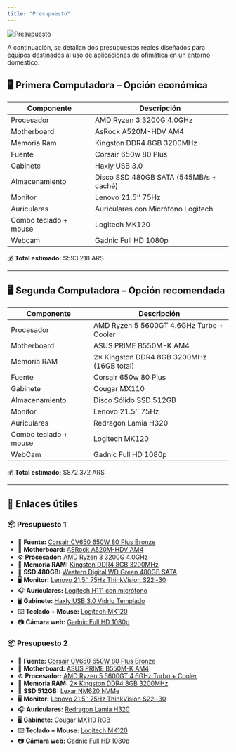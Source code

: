 ```yaml
---
title: "Presupuesto"
---
```

![Presupuesto](/images/presupuesto.JPG)

A continuación, se detallan dos presupuestos reales diseñados para equipos destinados al uso de aplicaciones de ofimática en un entorno doméstico.

## 🖥️ Primera Computadora – Opción económica

| Componente                               | Descripción                                           |
|------------------------------------------|-------------------------------------------------------|
| Procesador                               | AMD Ryzen 3 3200G 4.0GHz                              |
| Motherboard                              | AsRock A520M-HDV AM4                                  |
| Memoria Ram                              | Kingston DDR4 8GB 3200MHz                             |
| Fuente                                   | Corsair 650w 80 Plus                                  |
| Gabinete                                 | Haxly USB 3.0                                         |
| Almacenamiento                           | Disco SSD 480GB SATA (545MB/s + caché)                |
| Monitor                                  | Lenovo 21.5’’ 75Hz                                    |
| Auriculares                              | Auriculares con Micrófono Logitech                    |
| Combo teclado + mouse                    | Logitech MK120                                        |
| Webcam                                   | Gadnic Full HD 1080p                                  |

💰 **Total estimado:** $593.218 ARS

---

## 🖥️ Segunda Computadora – Opción recomendada

| Componente                               | Descripción                                           |
|------------------------------------------|-------------------------------------------------------|
| Procesador                               | AMD Ryzen 5 5600GT 4.6GHz Turbo + Cooler              |
| Motherboard                              | ASUS PRIME B550M-K AM4                                |
| Memoria RAM                              | 2× Kingston DDR4 8GB 3200MHz (16GB total)             |
| Fuente                                   | Corsair 650w 80 Plus                                  |  
| Gabinete                                 | Cougar MX110                                          |
| Almacenamiento                           | Disco Sólido SSD 512GB                                |
| Monitor                                  | Lenovo 21.5’’ 75Hz                                    |
| Auriculares                              | Redragon Lamia H320                                   |                                                              
| Combo teclado + mouse                    | Logitech MK120                                        |
| WebCam                                   | Gadnic Full HD 1080p                                                |

💰 **Total estimado:** $872.372 ARS

---

## 🔗 Enlaces útiles

### 📦 Presupuesto 1

- 🔌 **Fuente:** [Corsair CV650 650W 80 Plus Bronze](https://articulo.mercadolibre.com.ar/MLA-869899941-fuente-corsair-650w-cv650-80-plus-bronze-_JM)
- 🧠 **Motherboard:** [ASRock A520M-HDV AM4](https://www.mercadolibre.com.ar/motherboard-asrock-a520m-ryzen-ddr4-hdmi-pcreg-color-negro/p/MLA24527962)
- ⚙️ **Procesador:** [AMD Ryzen 3 3200G 4.0GHz](https://www.mercadolibre.com.ar/procesador-gamer-amd-ryzen-3-3200g-de-4-nucleos-y-4ghz-con-grafica-integrada/p/MLA15076943)
- 💾 **Memoria RAM:** [Kingston DDR4 8GB 3200MHz](https://www.mercadolibre.com.ar/memoria-ram-fury-beast-ddr4-gamer-color-negro-8gb-1-kingston-kf432c16bb8/p/MLA18570748)
- 💽 **SSD 480GB:** [Western Digital WD Green 480GB SATA](https://www.mercadolibre.com.ar/disco-solido-interno-western-digital-wd-green-wds480g3g0a-480gb-verde/p/MLA26922959)
- 🖥️ **Monitor:** [Lenovo 21.5’’ 75Hz ThinkVision S22i-30](https://compragamer.com/producto/Monitor_Lenovo_ThinkVision_S22i_30_21_5_FHD_IPS_75Hz_Anti_Glare_VESA_16969)
- 🎧 **Auriculares:** [Logitech H111 con micrófono](https://www.mercadolibre.com.ar/auriculares-con-microfono-logitech-h111-981-000612-oficina-ajustable-color-gris/p/MLA11754916)
- 🖥️ **Gabinete:** [Haxly USB 3.0 Vidrio Templado](https://www.mercadolibre.com.ar/gabinete-gamer-haxly-u500-usb-30-vidrio-templado-atx-m-atx-color-negro/p/MLA39449587)
- ⌨️ **Teclado + Mouse:** [Logitech MK120](https://www.mercadolibre.com.ar/kit-de-teclado-y-mouse-logitech-mk120-espanol-latinoamerica-de-color-negro/p/MLA18611115)
- 📷 **Cámara web:** [Gadnic Full HD 1080p](https://www.mercadolibre.com.ar/camara-web-gadnic-full-hd-1080p-con-microfono-30-fps-color-negro/p/MLA49194509)

### 📦 Presupuesto 2

- 🔌 **Fuente:** [Corsair CV650 650W 80 Plus Bronze](https://articulo.mercadolibre.com.ar/MLA-869899941-fuente-corsair-650w-cv650-80-plus-bronze-_JM)
- 🧠 **Motherboard:** [ASUS PRIME B550M-K AM4](https://compragamer.com/producto/Mother_ASUS_PRIME_B550M_K_AM4_10585)
- ⚙️ **Procesador:** [AMD Ryzen 5 5600GT 4.6GHz Turbo + Cooler](https://www.mercadolibre.com.ar/procesador-amd-ryzen-5-5600gt-radeon-100001488box/p/MLA32161571)
- 💾 **Memoria RAM:** [2× Kingston DDR4 8GB 3200MHz](https://www.mercadolibre.com.ar/memoria-ram-fury-beast-ddr4-gamer-color-negro-8gb-1-kingston-kf432c16bb8/p/MLA18570748)
- 💽 **SSD 512GB:** [Lexar NM620 NVMe](https://www.mercadolibre.com.ar/disco-solido-ssd-lexar-nm620-512gb-m2-nvme-2280-pcie-full-color-negro/p/MLA22258647)
- 🖥️ **Monitor:** [Lenovo 21.5’’ 75Hz ThinkVision S22i-30](https://compragamer.com/producto/Monitor_Lenovo_ThinkVision_S22i_30_21_5_FHD_IPS_75Hz_Anti_Glare_VESA_16969)
- 🎧 **Auriculares:** [Redragon Lamia H320](https://www.mercadolibre.com.ar/auriculares-gamer-redragon-chroma-lamia-2-h320rgb-black-con-luz-led/p/MLA16008108)
- 🖥️ **Gabinete:** [Cougar MX110 RGB](https://compragamer.com/producto/Gabinete_Cougar_MX110_RGB_Mesh_4x120mm_RGB_Fixed_Fans_Vidrio_Templado_ATX_16449)
- ⌨️ **Teclado + Mouse:** [Logitech MK120](https://www.mercadolibre.com.ar/kit-de-teclado-y-mouse-logitech-mk120-espanol-latinoamerica-de-color-negro/p/MLA18611115)
- 📷 **Cámara web:** [Gadnic Full HD 1080p](https://www.mercadolibre.com.ar/camara-web-gadnic-full-hd-1080p-con-microfono-30-fps-color-negro/p/MLA49194509)